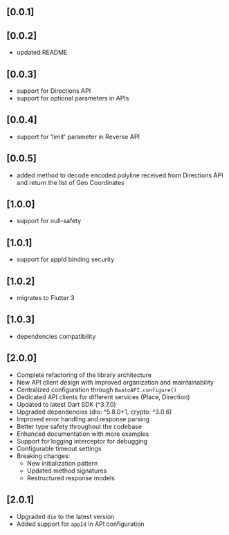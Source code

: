 ## [0.0.1]

## [0.0.2]

- updated README

## [0.0.3]

- support for Directions API
- support for optional parameters in APIs

## [0.0.4]

- support for 'limit' parameter in Reverse API

## [0.0.5]

- added method to decode encoded polyline received from Directions API and return the list of Geo Coordinates

## [1.0.0]

- support for null-safety

## [1.0.1]

- support for appId binding security

## [1.0.2]

- migrates to Flutter 3

## [1.0.3]

- dependencies compatibility

## [2.0.0]

- Complete refactoring of the library architecture
- New API client design with improved organization and maintainability
- Centralized configuration through `BaatoAPI.configure()`
- Dedicated API clients for different services (Place, Direction)
- Updated to latest Dart SDK (^3.7.0)
- Upgraded dependencies (dio: ^5.8.0+1, crypto: ^3.0.6)
- Improved error handling and response parsing
- Better type safety throughout the codebase
- Enhanced documentation with more examples
- Support for logging interceptor for debugging
- Configurable timeout settings
- Breaking changes:
  - New initialization pattern
  - Updated method signatures
  - Restructured response models

## [2.0.1]
- Upgraded `dio` to the latest version
- Added support for `appId` in API configuration

